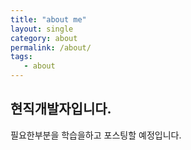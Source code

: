 ```yaml
---
title: "about me"
layout: single
category: about
permalink: /about/
tags: 
   - about
---
```

## 현직개발자입니다.
필요한부분을 학습을하고 포스팅할 예정입니다.


